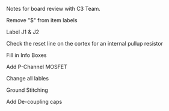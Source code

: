 Notes for board review with C3 Team.

Remove "$" from item labels

Label J1 & J2

Check the reset line on the cortex for an internal pullup resistor

Fill in Info Boxes

Add P-Channel MOSFET

Change all lables

Ground Stitching

Add De-coupling caps

